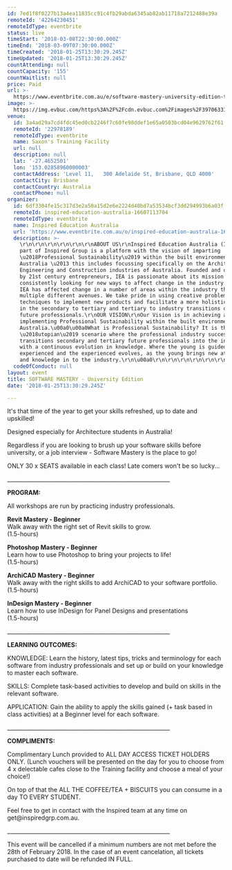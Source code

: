 ```yaml
---
id: 7ed1f8f0227b13a4ea11835cc91c4fb29abda6345ab82ab11718a7212488e39a
remoteId: '42264230451'
remoteIdType: eventbrite
status: live
timeStart: '2018-03-08T22:30:00.000Z'
timeEnd: '2018-03-09T07:30:00.000Z'
timeCreated: '2018-01-25T13:30:29.245Z'
timeUpdated: '2018-01-25T13:30:29.245Z'
countAttending: null
countCapacity: '155'
countWaitlist: null
price: Paid
url: >-
  https://www.eventbrite.com.au/e/software-mastery-university-edition-tickets-42264230451?aff=ebapi
image: >-
  https://img.evbuc.com/https%3A%2F%2Fcdn.evbuc.com%2Fimages%2F39706331%2F157590210229%2F1%2Foriginal.jpg?s=a45823569ab1dedd9c443cc05f6420b8
venue:
  id: 3a4ad29a7cd4fdc45ed0cb2246f7c60fe98ddef1e65a0503bcd04e9629762f61
  remoteId: '22978189'
  remoteIdType: eventbrite
  name: Saxon's Training Facility
  url: null
  description: null
  lat: '-27.4652501'
  lon: '153.02858960000003'
  contactAddress: 'Level 11,   300 Adelaide St, Brisbane, QLD 4000'
  contactCity: Brisbane
  contactCountry: Australia
  contactPhone: null
organizer:
  id: 6df3304fe15c317d3e2a50a15d2e6e2224d40bd7a53534bcf3dd294993b6a03f
  remoteId: inspired-education-australia-16607113704
  remoteIdType: eventbrite
  name: Inspired Education Australia
  url: 'https://www.eventbrite.com.au/o/inspired-education-australia-16607113704'
  description: >-
    \r\n\r\n\r\n\r\n\r\n\r\nABOUT US\r\nInspired Education Australia (IEA), as a
    part of Inspired Group is a platform with the vision of imparting
    \u2018Professional Sustainability\u2019 within the built environment of
    Australia \u2013 this includes focussing specifically on the Architecture,
    Engineering and Construction industries of Australia. Founded and operated
    by 21st century entrepreneurs, IEA is passionate about its mission and is
    consistently looking for new ways to affect change in the industry. To date
    IEA has affected change in a number of areas within the industry through
    multiple different avenues. We take pride in using creative problem solving
    techniques to implement new products and facilitate a more holistic approach
    in the secondary to tertiary and tertiary to industry transitions of our
    future professionals.\r\nOUR VISION\r\nOur Vision is in achieving and
    implementing Professional Sustainability within the built environment of
    Australia.\u00a0\u00a0What is Professional Sustainability? It is the
    \u2018utopian\u2019 scenario where the professional industry successfully
    transitions secondary and tertiary future professionals into the industry
    with a continuous evolution in knowledge. Where the young is guided by the
    experienced and the experienced evolves, as the young brings new attributes
    and knowledge in to the industry.\r\n\u00a0\r\n\r\n\r\n\r\n\r\n\r\n\r\n
  codeOfConduct: null
layout: event
title: SOFTWARE MASTERY - University Edition
date: '2018-01-25T13:30:29.245Z'

---
```

<P CLASS="MsoNormal"><SPAN>It's that time of the year to get your skills refreshed, up to date and upskilled!</SPAN></P>
<P CLASS="MsoNormal"><SPAN>Designed especially for Architecture students in Australia!</SPAN></P>
<P CLASS="MsoNormal"><SPAN>Regardless if you are looking to brush up your software skills before university, or a job interview - Software Mastery is the place to go! </SPAN></P>
<P CLASS="MsoNormal"><SPAN>ONLY 30 x SEATS available in each class! Late comers won't be so lucky...</SPAN></P>
<P CLASS="MsoNormal"><SPAN>___________________________________________________________</SPAN></P>
<P CLASS="MsoNormal"><STRONG>PROGRAM:</STRONG></P>
<P CLASS="MsoNormal">All workshops are run by practicing industry professionals.</P>
<P CLASS="MsoNormal"><STRONG>Revit Mastery - Beginner</STRONG><SPAN><BR> Walk away with the right set of Revit skills to grow.<BR> (1.5-hours)</SPAN></P>
<P CLASS="MsoNormal"><STRONG>Photoshop Mastery - Beginner</STRONG><SPAN><BR> Learn how to use Photoshop to bring your projects to life!<BR> (1.5-hours)</SPAN></P>
<P CLASS="MsoNormal"><STRONG>ArchiCAD Mastery - Beginner</STRONG><SPAN><BR> Walk away with the right skills to add ArchiCAD to your software portfolio.<BR> (1.5-hours)</SPAN></P>
<P CLASS="MsoNormal"><STRONG>InDesign Mastery - Beginner</STRONG><SPAN><BR> Learn how to use InDesign for Panel Designs and presentations<BR> (1.5-hours)</SPAN></P>
<P CLASS="MsoNormal"><SPAN>___________________________________________________________</SPAN></P>
<P CLASS="MsoNormal"><SPAN><STRONG>LEARNING OUTCOMES:</STRONG><BR></SPAN></P>
<P CLASS="MsoNormal"><SPAN>KNOWLEDGE: Learn the history, latest tips, tricks and terminology for each software from industry professionals and set up or build on your knowledge to master each software.</SPAN></P>
<P CLASS="MsoNormal"><SPAN>SKILLS: Complete task-based activities to develop and build on skills in the relevant software.</SPAN></P>
<P CLASS="MsoNormal"><SPAN>APPLICATION: Gain the ability to apply the skills gained (+ task based in class activities) at a Beginner level for each software.</SPAN></P>
<P CLASS="MsoNormal"><SPAN>___________________________________________________________</SPAN></P>
<P CLASS="MsoNormal"><STRONG>COMPLIMENTS:</STRONG></P>
<P CLASS="MsoNormal"><SPAN>Complimentary Lunch provided to ALL DAY ACCESS TICKET HOLDERS ONLY. </SPAN>(Lunch vouchers will be presented on the day for you to choose from 4 x delectable cafes close to the Training facility and choose a meal of your choice!)</P>
<P CLASS="MsoNormal"><SPAN>On top of that the ALL THE COFFEE/TEA + BISCUITS you can consume in a day TO EVERY STUDENT.</SPAN></P>
<P CLASS="MsoNormal"><SPAN>Feel free to get in contact with the Inspired team at any time on get@inspiredgrp.com.au.</SPAN></P>
<P CLASS="MsoNormal"><SPAN>___________________________________________________________</SPAN></P>
<P CLASS="MsoNormal">This event will be cancelled if a minimum numbers are not met before the 28th of February 2018. In the case of an event cancelation, all tickets purchased to date will be refunded IN FULL.</P>
